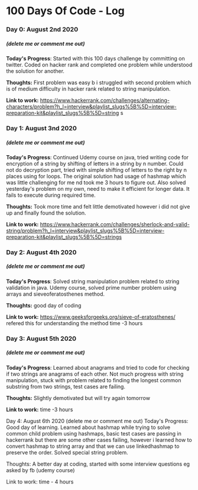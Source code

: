 # 100 Days Of Code - Log

### Day 0: August 2nd 2020
##### (delete me or comment me out)

**Today's Progress**: Started with this 100 days challenge by committing on twitter. Coded on hacker rank and completed one problem while understood the solution for another.

**Thoughts:** First problem was easy b
 i struggled with second problem which is of medium difficulty in hacker rank related to string manipulation. 

**Link to work:** 
https://www.hackerrank.com/challenges/alternating-characters/problem?h_l=interview&playlist_slugs%5B%5D=interview-preparation-kit&playlist_slugs%5B%5D=string
s



### Day 1: August 3nd 2020
##### (delete me or comment me out)

**Today's Progress**: Continued Udemy course on java, tried writing code for encryption of a string by shifting of letters in a string by n number. Could not do decryption part, tried with simple shifting of letters to the right by n places using for loops. The original solution had usage of hashmap which was little challenging for  me nd took me 3 hours to figure out. Also solved yesterday's problem on my own,  need to make it efficient for longer data. It fails to execute during required time.

**Thoughts:** Took more time and felt little demotivated however i did not give up and finally found the solution.

**Link to work:** https://www.hackerrank.com/challenges/sherlock-and-valid-string/problem?h_l=interview&playlist_slugs%5B%5D=interview-preparation-kit&playlist_slugs%5B%5D=strings 

### Day 2: August 4th 2020
##### (delete me or comment me out)

**Today's Progress**: Solved string manipulation problem related to string validation in java. Udemy course, solved prime  number problem using arrays and sieveoferatosthenes method. 

**Thoughts:** good day of coding

**Link to work:** https://www.geeksforgeeks.org/sieve-of-eratosthenes/ refered this for understanding the method 
time -3 hours

### Day 3: August 5th 2020
##### (delete me or comment me out)

**Today's Progress**: Learned about anagrams and tried to code for checking if two strings are anagrams of each other. Not  much progress with string manipulation, stuck with problem related to finding the longest common substring from two strings, test cases are failing. 

**Thoughts:** Slightly demotivated but will try again tomorrow

**Link to work:**
time -3 hours

Day 4: August 6th 2020
(delete me or comment me out)
Today's Progress: Good day of learning. Learned about hashmap while trying to solve common child problem using hashmaps, basic test cases are passing in hackerrank but there are some other cases failing, however i learned how to convert hashmap to string array and that we can use linkedhashmap to preserve the order. Solved special string problem.

Thoughts: A better day at coding, started with some interview questions eg asked by fb (udemy course)

Link to work: time - 4 hours
